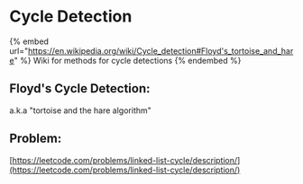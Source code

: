# Cycle Detection

{% embed url="https://en.wikipedia.org/wiki/Cycle_detection#Floyd's_tortoise_and_hare" %}
Wiki for methods for cycle detections
{% endembed %}



## Floyd's Cycle Detection:

a.k.a "tortoise and the hare algorithm"





## Problem:

[https://leetcode.com/problems/linked-list-cycle/description/](https://leetcode.com/problems/linked-list-cycle/description/)
